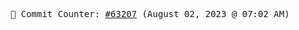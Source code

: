 <p align="center">
    <samp>
        📮 Commit Counter: <a href="https://github.com/Javascript-void0/Javascript-void0/commits/main">#63207</a> (August 02, 2023 @ 07:02 AM)
    </samp>
</p>